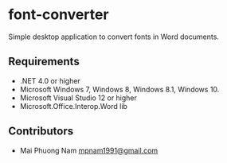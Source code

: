 # font-converter
Simple desktop application to convert fonts in Word documents.

Requirements
------------
* .NET 4.0 or higher
* Microsoft Windows 7, Windows 8, Windows 8.1, Windows 10.
* Microsoft Visual Studio 12 or higher
* Microsoft.Office.Interop.Word lib

Contributors
------------
* Mai Phuong Nam <mpnam1991@gmail.com>
